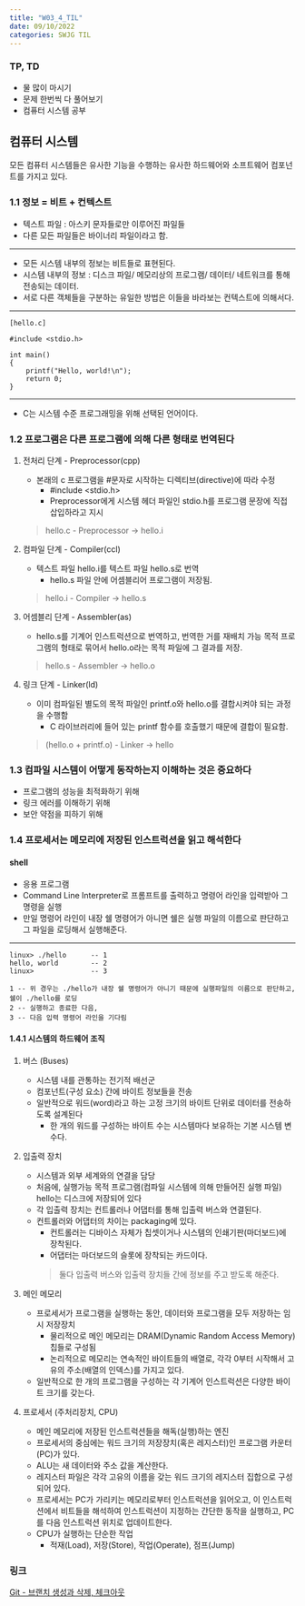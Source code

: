```yaml
---
title: "W03_4_TIL"
date: 09/10/2022
categories: SWJG TIL
---
```


### TP, TD

- 물 많이 마시기
- 문제 한번씩 다 풀어보기
- 컴퓨터 시스템 공부

## 컴퓨터 시스템

모든 컴퓨터 시스템들은 유사한 기능을 수행하는 유사한 하드웨어와 소프트웨어 컴포넌트를 가지고 있다.

### 1.1 정보 = 비트 + 컨텍스트

- 텍스트 파일 : 아스키 문자들로만 이루어진 파일들
- 다른 모든 파일들은 바이너리 파일이라고 함.

---

- 모든 시스템 내부의 정보는 비트들로 표현된다.
- 시스템 내부의 정보 : 디스크 파일/ 메모리상의 프로그램/ 데이터/ 네트워크를 통해 전송되는 데이터.
- 서로 다른 객체들을 구분하는 유일한 방법은 이들을 바라보는 컨텍스트에 의해서다.

---

    [hello.c]

    #include <stdio.h>

    int main()
    {
        printf("Hello, world!\n");
        return 0;
    }

---

- C는 시스템 수준 프로그래밍을 위해 선택된 언어이다.

### 1.2 프로그램은 다른 프로그램에 의해 다른 형태로 번역된다

1. 전처리 단계 - Preprocessor(cpp)  
    - 본래의 c 프로그램을 #문자로 시작하는 디렉티브(directive)에 따라 수정  
        - #include <stdio.h>  
        - Preprocessor에게 시스템 헤더 파일인 stdio.h를 프로그램 문장에 직접 삽입하라고 지시  
    > hello.c - Preprocessor -> hello.i  

2. 컴파일 단계 - Compiler(ccl)  
    - 텍스트 파일 hello.i를 텍스트 파일 hello.s로 번역  
        - hello.s 파일 안에 어셈블리어 프로그램이 저장됨.  
    > hello.i - Compiler -> hello.s

3. 어셈블리 단계 - Assembler(as)  
    - hello.s를 기계어 인스트럭션으로 번역하고, 번역한 거를 재배치 가능 목적 프로그램의 형태로 묶어서 hello.o라는 목적 파일에 그 결과를 저장.
    > hello.s - Assembler -> hello.o

4. 링크 단계 - Linker(ld)
    - 이미 컴파일된 별도의 목적 파일인 printf.o와 hello.o를 결합시켜야 되는 과정을 수행함
        - C 라이브러리에 들어 있는 printf 함수를 호출했기 때문에 결합이 필요함.
    > (hello.o + printf.o) - Linker -> hello

### 1.3 컴파일 시스템이 어떻게 동작하는지 이해하는 것은 중요하다

- 프로그램의 성능을 최적화하기 위해
- 링크 에러를 이해하기 위해
- 보안 약점을 피하기 위해

### 1.4 프로세서는 메모리에 저장된 인스트럭션을 읽고 해석한다

#### shell

- 응용 프로그램
- Command Line Interpreter로 프롬프트를 출력하고 명령어 라인을 입력받아 그 명령을 실행
- 만일 명령어 라인이 내장 쉘 명령어가 아니면 쉘은 실행 파일의 이름으로 판단하고 그 파일을 로딩해서 실행해준다.

---

    linux> ./hello      -- 1
    hello, world        -- 2
    linux>              -- 3

    1 -- 위 경우는 ./hello가 내장 쉘 명령어가 아니기 때문에 실행파일의 이름으로 판단하고, 쉘이 ./hello를 로딩
    2 -- 실행하고 종료한 다음,
    3 -- 다음 입력 명령어 라인을 기다림

#### 1.4.1 시스템의 하드웨어 조직

1. 버스 (Buses)
    - 시스템 내를 관통하는 전기적 배선군
    - 컴포넌트(구성 요소) 간에 바이트 정보들을 전송
    - 일반적으로 워드(word)라고 하는 고정 크기의 바이트 단위로 데이터를 전송하도록 설계된다
        - 한 개의 워드를 구성하는 바이트 수는 시스템마다 보유하는 기본 시스템 변수다.

2. 입출력 장치
    - 시스템과 외부 세계와의 연결을 담당
    - 처음에, 실행가능 목적 프로그램(컴파일 시스템에 의해 만들어진 실행 파일) hello는 디스크에 저장되어 있다
    - 각 입출력 장치는 컨트롤러나 어댑터를 통해 입출력 버스와 연결된다.
    - 컨트롤러와 어댑터의 차이는 packaging에 있다.
        - 컨트롤러는 디바이스 자체가 칩셋이거나 시스템의 인쇄기판(마더보드)에 장착된다.
        - 어댑터는 마더보드의 슬롯에 장착되는 카드이다.
        > 둘다 입출력 버스와 입출력 장치들 간에 정보를 주고 받도록 해준다.

3. 메인 메모리
    - 프로세서가 프로그램을 실행하는 동안, 데이터와 프로그램을 모두 저장하는 임시 저장장치
        - 물리적으로 메인 메모리는 DRAM(Dynamic Random Access Memory) 칩들로 구성됨
        - 논리적으로 메모리는 연속적인 바이트들의 배열로, 각각 0부터 시작해서 고유의 주소(배열의 인덱스)를 가지고 있다.
    - 일반적으로 한 개의 프로그램을 구성하는 각 기계어 인스트럭션은 다양한 바이트 크기를 갖는다.

4. 프로세서 (주처리장치, CPU)
    - 메인 메모리에 저장된 인스트럭션들을 해독(실행)하는 엔진
    - 프로세서의 중심에는 워드 크기의 저장장치(혹은 레지스터)인 프로그램 카운터(PC)가 있다.
    - ALU는 새 데이터와 주소 값을 계산한다.
    - 레지스터 파일은 각각 고유의 이름을 갖는 워드 크기의 레지스터 집합으로 구성되어 있다.
    - 프로세서는 PC가 가리키는 메모리로부터 인스트럭션을 읽어오고, 이 인스트럭션에서 비트들을 해석하여 인스트럭션이 지정하는 간단한 동작을 실행하고, PC를 다음 인스트럭션 위치로 업데이트한다.
    - CPU가 실행하는 단순한 작업
        - 적재(Load), 저장(Store), 작업(Operate), 점프(Jump)

### 링크

[Git - 브랜치 생성과 삭제, 체크아웃](https://mylko72.gitbooks.io/git/content/branch/checkout.html)